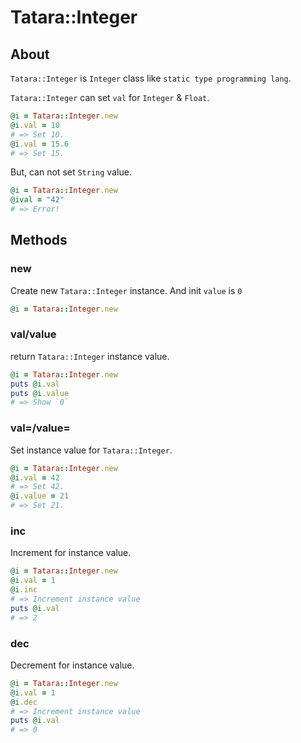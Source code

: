 # Tatara::Integer
## About

`Tatara::Integer` is `Integer` class like `static type programming lang`.

`Tatara::Integer` can set `val` for `Integer` & `Float`.

```ruby
@i = Tatara::Integer.new
@i.val = 10
# => Set 10.
@i.val = 15.6
# => Set 15.
```

But, can not set `String` value.

```ruby
@i = Tatara::Integer.new
@ival = "42"
# => Error!
```

## Methods

### new

Create new `Tatara::Integer` instance.  And init `value` is `0`

```ruby
@i = Tatara::Integer.new
```

### val/value

return `Tatara::Integer` instance value.

```ruby
@i = Tatara::Integer.new
puts @i.val
puts @i.value
# => Show `0`
```

### val=/value=

Set instance value for `Tatara::Integer`.

```ruby
@i = Tatara::Integer.new
@i.val = 42
# => Set 42.
@i.value = 21
# => Set 21.
```

### inc

Increment for instance value.

```ruby
@i = Tatara::Integer.new
@i.val = 1
@i.inc
# => Increment instance value
puts @i.val
# => 2
```

### dec

Decrement for instance value.

```ruby
@i = Tatara::Integer.new
@i.val = 1
@i.dec
# => Increment instance value
puts @i.val
# => 0
```